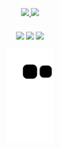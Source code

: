 <div align="center">
  <a href="https://github.com/Kauan-Leite">
  <img height="160em" src="https://github-readme-stats.vercel.app/api?username=Kauan-Leite&show_icons=true&theme=dracula&include_all_commits=true&count_private=true"/>
  <img height="160em" src="https://github-readme-stats.vercel.app/api/top-langs/?username=Kauan-Leite&layout=compact&langs_count=7&theme=dracula"/>
</div>

  ##
 
<div align="center">
  <a href = "https://www.instagram.com/kauansleite/"><img src="https://img.shields.io/badge/-Instagram-%23E4405F?style=for-the-badge&logo=instagram&logoColor=white" target="_blank"></a>
  <a href = "mailto:kauan.s.leite@gmail.com"><img src="https://img.shields.io/badge/-Gmail-%23333?style=for-the-badge&logo=gmail&logoColor=white" target="_blank"></a>
  <a href="https://www.linkedin.com/in/kauan-leite/" target="_blank"><img src="https://img.shields.io/badge/-LinkedIn-%230077B5?style=for-the-badge&logo=linkedin&logoColor=white" target="_blank"></a> 



 
  ![Snake animation](https://github.com/Kauan-Leite/Kauan-Leite/blob/output/github-contribution-grid-snake.svg)
 
</div>
